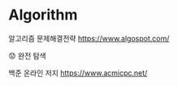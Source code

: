 # Algorithm

알고리즘 문제해결전략 https://www.algospot.com/

:worried: 완전 탐색

백준 온라인 저지 https://www.acmicpc.net/
